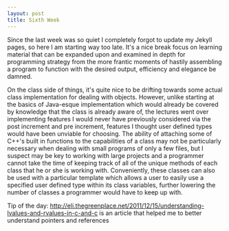 ```yaml
---
layout: post
title: Sixth Week
---
```


Since the last week was so quiet I completely forgot to update my Jekyll pages, so here I am starting way too late. It's a nice break focus on learning material that can be expanded upon and examined in depth for programming strategy from the more frantic moments of hastily assembling a program to function with the desired output, efficiency and elegance be damned. 

On the class side of things, it's quite nice to be drifting towards some actual class implementation for dealing with objects. However, unlike starting at the basics of Java-esque implementation which would already be covered by knowledge that the class is already aware of, the lectures went over implementing features I would never have previously considered via the post increment and pre increment, features I thought user defined types would have been unviable for choosing.  The ability of attaching some of C++'s built in functions to the capabilities of a class may not be particularly necessary when dealing with small programs of only a few files, but I suspect may be key to working with large projects and a programmer cannot take the time of keeping track of all of the unique methods of each class that he or she is working with. Conveniently, these classes can also be used with a particular template which allows a user to easily use a specified user defined type within its class variables, further lowering the number of classes a programmer would have to keep up with.

Tip of the day: http://eli.thegreenplace.net/2011/12/15/understanding-lvalues-and-rvalues-in-c-and-c is an article that helped me to better understand pointers and references
